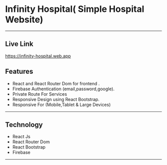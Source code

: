 # Infinity Hospital( Simple Hospital Website)
___

## Live  Link 
 https://infinity-hospital.web.app


## Features
* React and React Router Dom for frontend .
* Firebase Authentication (email,password,google).
* Private Route For Services 
* Responsive Design using React Bootstrap.
* Responsive For (Mobile,Tablet & Large Devices)
___
## Technology
* React Js
* React Router Dom 
* React Bootstrap 
* Firebase 
___



